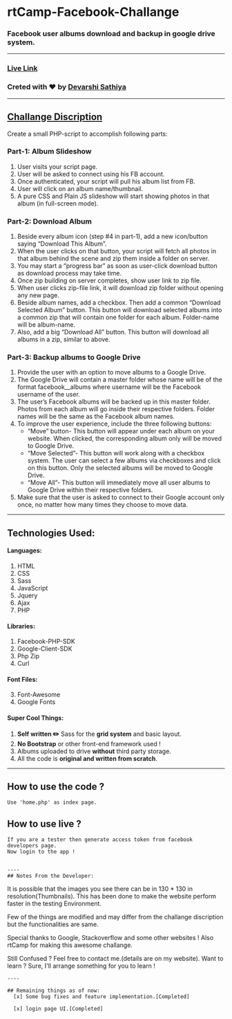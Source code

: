 # rtCamp-Facebook-Challange
### Facebook user albums download and backup in google drive system.
-----
### [Live Link](https://devarshi.xyz/home.php)
### Creted with :heart: by [Devarshi Sathiya](https://www.devarshi.xyz)
----
## [Challange Discription](https://careers.rtcamp.com/web-engineer/assignments/#facebook-challenge)
Create a small PHP-script to accomplish following parts:
### Part-1: Album Slideshow
  1. User visits your script page.
  2. User will be asked to connect using his FB account.
  3. Once authenticated, your script will pull his album list from FB.
  4. User will click on an album name/thumbnail.
  5. A pure CSS and Plain JS slideshow will start showing photos in that album (in full-screen mode).
### Part-2: Download Album
  1. Beside every album icon (step #4 in part-1), add a new icon/button saying “Download This Album”.
  2. When the user clicks on that button, your script will fetch all photos in that album behind the scene and zip them inside a folder on server.
  3. You may start a “progress bar” as soon as user-click download button as download process may take time.
  4. Once zip building on server completes, show user link to zip file.
  5. When user clicks zip-file link, it will download zip folder without opening any new page.
  6. Beside album names, add a checkbox. Then add a common “Download Selected Album” button. This button will download selected albums into a common zip that will contain one folder for each album. Folder-name will be album-name.
  7. Also, add a big “Download All” button. This button will download all albums in a zip, similar to above.
### Part-3: Backup albums to Google Drive
  1. Provide the user with an option to move albums to a Google Drive.
  2. The Google Drive will contain a master folder whose name will be of the format facebook_<username>_albums where username will be the Facebook username of the user.
  3. The user’s Facebook albums will be backed up in this master folder. Photos from each album will go inside their respective folders. Folder names will be the same as the Facebook album names.
  4. To improve the user experience, include the three following buttons:
     - “Move” button- This button will appear under each album on your website. When clicked, the corresponding album only will be moved to Google Drive.
     - “Move Selected”- This button will work along with a checkbox system. The user can select a few albums via checkboxes and click on this button. Only the selected albums will be moved to Google Drive.
     - “Move All”- This button will immediately move all user albums to Google Drive within their respective folders.
  5. Make sure that the user is asked to connect to their Google account only once, no matter how many times they choose to move data.
---  
  
## Technologies Used:
  
#### Languages:
  1. HTML
  2. CSS
  3. Sass
  4. JavaScript
  5. Jquery
  6. Ajax
  7. PHP
#### Libraries:
  1. Facebook-PHP-SDK
  2. Google-Client-SDK
  3. Php Zip
  4. Curl
#### Font Files:
  3. Font-Awesome
  4. Google Fonts
#### Super Cool Things:
  1. **Self written :pencil2:** Sass for the **grid system** and basic layout.
  2. **No Bootstrap** or other front-end framework used !
  3. Albums uploaded to drive **without** third party storage.
  4. All the code is **original and written from scratch**.
----  
## How to use the code ?
```
Use 'home.php' as index page.
```
## How to use live ?
```
If you are a tester then generate access token from facebook developers page.
Now login to the app ! 


----
## Notes From the Developer:
```
It is possible that the images you see there can be in 130 * 130 in resolution(Thumbnails).
This has been done to make the website perform faster in the testing Environment.

Few of the things are modified and may differ from the challange discription but the functionalities are same.

Special thanks to Google, Stackoverflow and some other websites !
Also rtCamp for making this awesome challange.

Still Confused ? Feel free to contact me.(details are on my website).
Want to learn ? Sure, I'll arrange something for you to learn !
```
----

## Remaining things as of now:
  [x] Some bug fixes and feature implementation.[Completed]
  
  [x] login page UI.[Completed]
